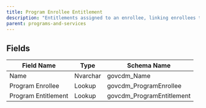 ```yaml
---
title: Program Enrollee Entitlement
description: "Entitlements assigned to an enrollee, linking enrollees to program entitlements."
parent: programs-and-services
---
```


## Fields

| Field Name | Type | Schema Name |
|------------|------|-------------|
| Name | Nvarchar | govcdm_Name |
| Program Enrollee | Lookup | govcdm_ProgramEnrollee |
| Program Entitlement | Lookup | govcdm_ProgramEntitlement |
